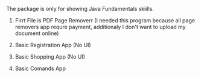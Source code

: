 The package is only for showing Java Fundamentals skiills.

  1) Firrt File is PDF Page Removerr (I needed this program because all page removers app requre payment, additionaly 
I don't want to upload my document online)

  2) Basic Registration App (No UI)

  3) Basic Shopping App (No UI)

  4) Basic Comands App
